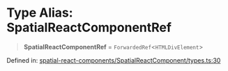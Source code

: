 # Type Alias: SpatialReactComponentRef

> **SpatialReactComponentRef** = `ForwardedRef`\<`HTMLDivElement`\>

Defined in: [spatial-react-components/SpatialReactComponent/types.ts:30](https://github.com/webspatial/webspatial-sdk/blob/main/react/src/spatial-react-components/SpatialReactComponent/types.ts#L30)
